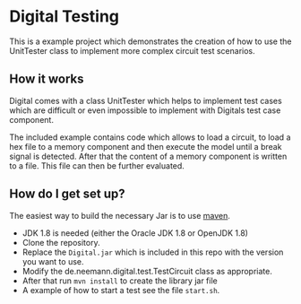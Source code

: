 # Digital Testing #

This is a example project which demonstrates the creation of how to use the UnitTester class
to implement more complex circuit test scenarios.  

## How it works ##

Digital comes with a class UnitTester which helps to implement test cases
which are difficult or even impossible to implement with Digitals test case component.

The included example contains code which allows to load a circuit, to load a hex file to a memory component and then execute the model until a break signal is detected.
After that the content of a memory component is written to a file. This file can then be further evaluated. 

## How do I get set up? ##

The easiest way to build the necessary Jar is to use [maven](https://maven.apache.org/).

* JDK 1.8 is needed (either the Oracle JDK 1.8 or OpenJDK 1.8)  
* Clone the repository.
* Replace the `Digital.jar` which is included in this repo with the version you want to use.
* Modify the de.neemann.digital.test.TestCircuit class as appropriate.
* After that run `mvn install` to create the library jar file
* A example of how to start a test see the file `start.sh`.
